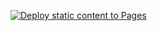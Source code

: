 [![Deploy static content to Pages](https://github.com/DustyCnt-Dev/h2go-website/actions/workflows/static.yml/badge.svg)](https://github.com/DustyCnt-Dev/h2go-website/actions/workflows/static.yml)
